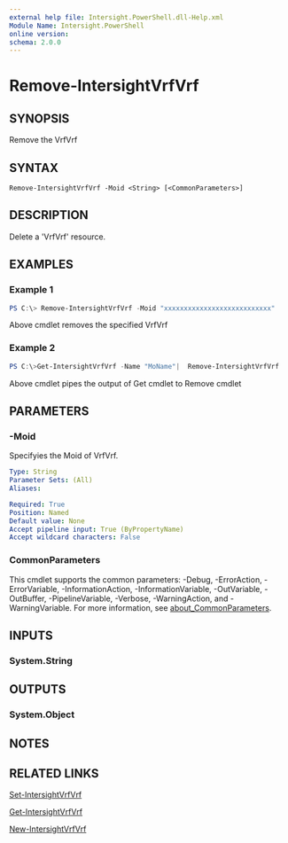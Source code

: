 ```yaml
---
external help file: Intersight.PowerShell.dll-Help.xml
Module Name: Intersight.PowerShell
online version:
schema: 2.0.0
---
```


# Remove-IntersightVrfVrf

## SYNOPSIS
Remove the VrfVrf

## SYNTAX

```
Remove-IntersightVrfVrf -Moid <String> [<CommonParameters>]
```

## DESCRIPTION
Delete a &apos;VrfVrf&apos; resource.

## EXAMPLES

### Example 1
```powershell
PS C:\> Remove-IntersightVrfVrf -Moid "xxxxxxxxxxxxxxxxxxxxxxxxxxx"
```
Above cmdlet removes the specified VrfVrf 

### Example 2
```powershell
PS C:\>Get-IntersightVrfVrf -Name "MoName"|  Remove-IntersightVrfVrf
```
Above cmdlet pipes the output of Get cmdlet to Remove cmdlet

## PARAMETERS

### -Moid
Specifyies the Moid of VrfVrf.

```yaml
Type: String
Parameter Sets: (All)
Aliases:

Required: True
Position: Named
Default value: None
Accept pipeline input: True (ByPropertyName)
Accept wildcard characters: False
```

### CommonParameters
This cmdlet supports the common parameters: -Debug, -ErrorAction, -ErrorVariable, -InformationAction, -InformationVariable, -OutVariable, -OutBuffer, -PipelineVariable, -Verbose, -WarningAction, and -WarningVariable. For more information, see [about_CommonParameters](http://go.microsoft.com/fwlink/?LinkID=113216).

## INPUTS

### System.String

## OUTPUTS

### System.Object
## NOTES

## RELATED LINKS

[Set-IntersightVrfVrf](./Set-IntersightVrfVrf.md)

[Get-IntersightVrfVrf](./Get-IntersightVrfVrf.md)

[New-IntersightVrfVrf](./New-IntersightVrfVrf.md)


